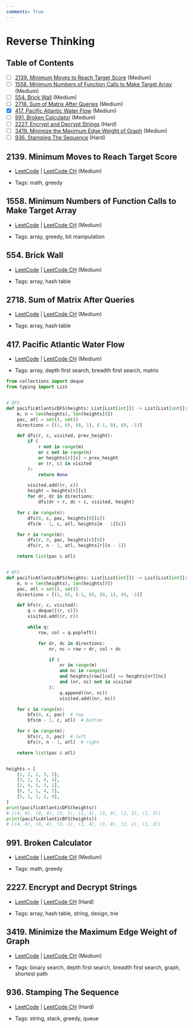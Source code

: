 ```yaml
---
comments: True
---
```


# Reverse Thinking

## Table of Contents

- [ ] [2139. Minimum Moves to Reach Target Score](https://leetcode.cn/problems/minimum-moves-to-reach-target-score/) (Medium)
- [ ] [1558. Minimum Numbers of Function Calls to Make Target Array](https://leetcode.cn/problems/minimum-numbers-of-function-calls-to-make-target-array/) (Medium)
- [ ] [554. Brick Wall](https://leetcode.cn/problems/brick-wall/) (Medium)
- [ ] [2718. Sum of Matrix After Queries](https://leetcode.cn/problems/sum-of-matrix-after-queries/) (Medium)
- [x] [417. Pacific Atlantic Water Flow](https://leetcode.cn/problems/pacific-atlantic-water-flow/) (Medium)
- [ ] [991. Broken Calculator](https://leetcode.cn/problems/broken-calculator/) (Medium)
- [ ] [2227. Encrypt and Decrypt Strings](https://leetcode.cn/problems/encrypt-and-decrypt-strings/) (Hard)
- [ ] [3419. Minimize the Maximum Edge Weight of Graph](https://leetcode.cn/problems/minimize-the-maximum-edge-weight-of-graph/) (Medium)
- [ ] [936. Stamping The Sequence](https://leetcode.cn/problems/stamping-the-sequence/) (Hard)

## 2139. Minimum Moves to Reach Target Score

-   [LeetCode](https://leetcode.com/problems/minimum-moves-to-reach-target-score/) | [LeetCode CH](https://leetcode.cn/problems/minimum-moves-to-reach-target-score/) (Medium)

-   Tags: math, greedy
## 1558. Minimum Numbers of Function Calls to Make Target Array

-   [LeetCode](https://leetcode.com/problems/minimum-numbers-of-function-calls-to-make-target-array/) | [LeetCode CH](https://leetcode.cn/problems/minimum-numbers-of-function-calls-to-make-target-array/) (Medium)

-   Tags: array, greedy, bit manipulation
## 554. Brick Wall

-   [LeetCode](https://leetcode.com/problems/brick-wall/) | [LeetCode CH](https://leetcode.cn/problems/brick-wall/) (Medium)

-   Tags: array, hash table
## 2718. Sum of Matrix After Queries

-   [LeetCode](https://leetcode.com/problems/sum-of-matrix-after-queries/) | [LeetCode CH](https://leetcode.cn/problems/sum-of-matrix-after-queries/) (Medium)

-   Tags: array, hash table
## 417. Pacific Atlantic Water Flow

-   [LeetCode](https://leetcode.com/problems/pacific-atlantic-water-flow/) | [LeetCode CH](https://leetcode.cn/problems/pacific-atlantic-water-flow/) (Medium)

-   Tags: array, depth first search, breadth first search, matrix

```python title="417. Pacific Atlantic Water Flow - Python Solution"
from collections import deque
from typing import List


# DFS
def pacificAtlanticDFS(heights: List[List[int]]) -> List[List[int]]:
    m, n = len(heights), len(heights[0])
    pac, atl = set(), set()
    directions = [(1, 0), (0, 1), (-1, 0), (0, -1)]

    def dfs(r, c, visited, prev_height):
        if (
            r not in range(m)
            or c not in range(n)
            or heights[r][c] < prev_height
            or (r, c) in visited
        ):
            return None

        visited.add((r, c))
        height = heights[r][c]
        for dr, dc in directions:
            dfs(dr + r, dc + c, visited, height)

    for c in range(n):
        dfs(0, c, pac, heights[0][c])
        dfs(m - 1, c, atl, heights[m - 1][c])

    for r in range(m):
        dfs(r, 0, pac, heights[r][0])
        dfs(r, n - 1, atl, heights[r][n - 1])

    return list(pac & atl)


# BFS
def pacificAtlanticBFS(heights: List[List[int]]) -> List[List[int]]:
    m, n = len(heights), len(heights[0])
    pac, atl = set(), set()
    directions = [(1, 0), (-1, 0), (0, 1), (0, -1)]

    def bfs(r, c, visited):
        q = deque([(r, c)])
        visited.add((r, c))

        while q:
            row, col = q.popleft()

            for dr, dc in directions:
                nr, nc = row + dr, col + dc

                if (
                    nr in range(m)
                    and nc in range(n)
                    and heights[row][col] <= heights[nr][nc]
                    and (nr, nc) not in visited
                ):
                    q.append((nr, nc))
                    visited.add((nr, nc))

    for c in range(n):
        bfs(0, c, pac)  # top
        bfs(m - 1, c, atl)  # bottom

    for r in range(m):
        bfs(r, 0, pac)  # left
        bfs(r, n - 1, atl)  # right

    return list(pac & atl)


heights = [
    [1, 2, 2, 3, 5],
    [3, 2, 3, 4, 4],
    [2, 4, 5, 3, 1],
    [6, 7, 1, 4, 5],
    [5, 1, 1, 2, 4],
]
print(pacificAtlanticDFS(heights))
# [(4, 0), (0, 4), (3, 1), (1, 4), (3, 0), (2, 2), (1, 3)]
print(pacificAtlanticBFS(heights))
# [(4, 0), (0, 4), (3, 1), (1, 4), (3, 0), (2, 2), (1, 3)]

```

## 991. Broken Calculator

-   [LeetCode](https://leetcode.com/problems/broken-calculator/) | [LeetCode CH](https://leetcode.cn/problems/broken-calculator/) (Medium)

-   Tags: math, greedy
## 2227. Encrypt and Decrypt Strings

-   [LeetCode](https://leetcode.com/problems/encrypt-and-decrypt-strings/) | [LeetCode CH](https://leetcode.cn/problems/encrypt-and-decrypt-strings/) (Hard)

-   Tags: array, hash table, string, design, trie
## 3419. Minimize the Maximum Edge Weight of Graph

-   [LeetCode](https://leetcode.com/problems/minimize-the-maximum-edge-weight-of-graph/) | [LeetCode CH](https://leetcode.cn/problems/minimize-the-maximum-edge-weight-of-graph/) (Medium)

-   Tags: binary search, depth first search, breadth first search, graph, shortest path
## 936. Stamping The Sequence

-   [LeetCode](https://leetcode.com/problems/stamping-the-sequence/) | [LeetCode CH](https://leetcode.cn/problems/stamping-the-sequence/) (Hard)

-   Tags: string, stack, greedy, queue
